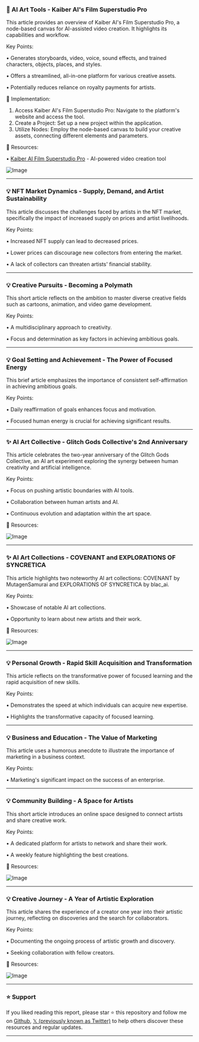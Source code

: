### 🚀 AI Art Tools - Kaiber AI's Film Superstudio Pro

This article provides an overview of Kaiber AI's Film Superstudio Pro, a node-based canvas for AI-assisted video creation.  It highlights its capabilities and workflow.

Key Points:

• Generates storyboards, video, voice, sound effects, and trained characters, objects, places, and styles.


• Offers a streamlined, all-in-one platform for various creative assets.


• Potentially reduces reliance on royalty payments for artists.


🚀 Implementation:

1. Access Kaiber AI's Film Superstudio Pro: Navigate to the platform's website and access the tool.
2. Create a Project: Set up a new project within the application.
3. Utilize Nodes: Employ the node-based canvas to build your creative assets, connecting different elements and parameters.


🔗 Resources:

• [Kaiber AI Film Superstudio Pro](https://kaiber.ai/) - AI-powered video creation tool

![Image](https://pbs.twimg.com/ext_tw_video_thumb/1893333855672684544/pu/img/5s3nHtDUyXYoSBEc.jpg)


---

### 💡 NFT Market Dynamics - Supply, Demand, and Artist Sustainability

This article discusses the challenges faced by artists in the NFT market, specifically the impact of increased supply on prices and artist livelihoods.

Key Points:

• Increased NFT supply can lead to decreased prices.


• Lower prices can discourage new collectors from entering the market.


• A lack of collectors can threaten artists' financial stability.


---

### 💡 Creative Pursuits -  Becoming a Polymath

This short article reflects on the ambition to master diverse creative fields such as cartoons, animation, and video game development.

Key Points:

•  A multidisciplinary approach to creativity.


• Focus and determination as key factors in achieving ambitious goals.


---

### 💡 Goal Setting and Achievement -  The Power of Focused Energy

This brief article emphasizes the importance of consistent self-affirmation in achieving ambitious goals.

Key Points:

•  Daily reaffirmation of goals enhances focus and motivation.


•  Focused human energy is crucial for achieving significant results.



---

### ✨ AI Art Collective - Glitch Gods Collective's 2nd Anniversary

This article celebrates the two-year anniversary of the Glitch Gods Collective, an AI art experiment exploring the synergy between human creativity and artificial intelligence.

Key Points:

•  Focus on pushing artistic boundaries with AI tools.


•  Collaboration between human artists and AI.


•  Continuous evolution and adaptation within the art space.


🔗 Resources:

![Image](https://pbs.twimg.com/media/GkgUx3uXsAAx7Wx?format=jpg&name=small)


---

### ✨ AI Art Collections -  COVENANT and EXPLORATIONS OF SYNCRETICA

This article highlights two noteworthy AI art collections: COVENANT by MutagenSamurai and EXPLORATIONS OF SYNCRETICA by blac_ai.

Key Points:

• Showcase of notable AI art collections.


•  Opportunity to learn about new artists and their work.


🔗 Resources:

![Image](https://pbs.twimg.com/media/GkfPlDkXMAEu1-d?format=png&name=small)


---

### 💡 Personal Growth - Rapid Skill Acquisition and Transformation

This article reflects on the transformative power of focused learning and the rapid acquisition of new skills.


Key Points:

• Demonstrates the speed at which individuals can acquire new expertise.


• Highlights the transformative capacity of focused learning.


---

### 💡  Business and Education - The Value of Marketing

This article uses a humorous anecdote to illustrate the importance of marketing in a business context.


Key Points:

• Marketing's significant impact on the success of an enterprise.



---

### 💡 Community Building -  A Space for Artists

This short article introduces an online space designed to connect artists and share creative work.


Key Points:

• A dedicated platform for artists to network and share their work.


•  A weekly feature highlighting the best creations.



🔗 Resources:

![Image](https://pbs.twimg.com/amplify_video_thumb/1892224660038709248/img/Hg1zpwEAIV7rJq6L.jpg)


---

### 💡 Creative Journey -  A Year of Artistic Exploration

This article shares the experience of a creator one year into their artistic journey, reflecting on discoveries and the search for collaborators.


Key Points:

•  Documenting the ongoing process of artistic growth and discovery.


•  Seeking collaboration with fellow creators.


🔗 Resources:

![Image](https://pbs.twimg.com/ext_tw_video_thumb/1890702588670361600/pu/img/0KsAqsTxauUEkoCy.jpg)


---

### ⭐️ Support

If you liked reading this report, please star ⭐️ this repository and follow me on [Github](https://github.com/Drix10), [𝕏 (previously known as Twitter)](https://x.com/DRIX_10_) to help others discover these resources and regular updates.

---